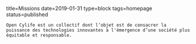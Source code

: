 title=Missions
date=2019-01-31
type=block
tags=homepage
status=published
~~~~~~
Open Cylife est un collectif dont l’objet est de consacrer la puissance des technologies innovantes à l'émergence d’une société plus équitable et responsable. 